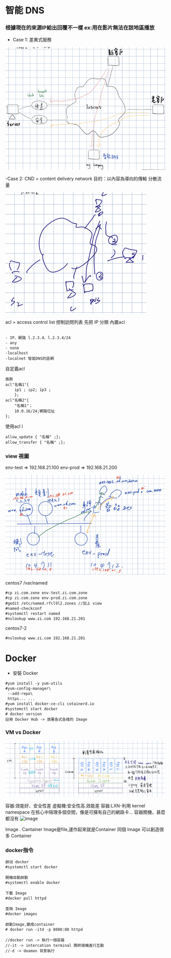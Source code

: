 # 智能 DNS
### 根據現在的來源IP給出回覆不一樣 ex:用在影片無法在該地區播放
- Case 1: 差異式服務

![image](https://github.com/zixxizxx/-/blob/main/note0324-1.jpg)

-Case 2: CND = content delivery network 
 目的：以內容為導向的傳輸 
 分散流量
 
 ![image](https://github.com/zixxizxx/-/blob/main/note0324-2.jpg)
 
acl = access control list 控制訪問列表
先把 IP 分類
內置acl
```

- IP、網路 l.2.3.4、l.2.3.4/24
- any
- none
-localhost 
-localnet 智能DNS的區網
```
自定義acl
```
族群
acl"名稱1"{
    ip1 ; ip2; īp3 ;
    };
acl"名稱2"{
    "名稱1"；
    10.0.16/24;網路位址
};
```
使用acl I
```
allow_update { "名稱" ;};
allow_transfer { "名稱" ;};
```
### view 視圖
env-test => 192.168.21.100
env-prod => 192.168.21.200

![image](https://github.com/zixxizxx/-/blob/main/note0324-3.jpg)

centos7 /var/named
```
#cp zi.com.zone env-test.zi.com.zone
#cp zi.com.zone env-prod.zi.com.zone
#gedit /etc/named.rfcl9l2.zones //加上 view
#named-checkconf
#systemctl restart named
#nslookup www.zi.com 192.168.21.201
```
centos7-2
```
#nslookup www.zi.com 192.168.21.201
```
# Docker
- 安裝 Docker
```
#yum install -y yum-utils 
#yum-config-manager\
 --add-repo\
 https... ...
#yum install docker-ce-cli cotainerd.io 
#systemctl start docker
# docker version
註冊 Docker Hub -> 放著各式各樣的 Image
```
### VM vs Docker

![image](https://github.com/zixxizxx/-/blob/main/note0324-4.jpg)

容器:效能好、安全性差
虛擬機:安全性高.效能差
容器:LXN-利用 kernel namespace 在核心中隔理多個空間，像是可擁有自己的網路卡…
容器關機，甚麼都沒有
![image](https://github.com/zixxizxx/-/blob/main/note0324-5.jpg)


Image . Cantainer 
Image是file,運作起來就是Container
同個 Image 可以創造很多 Container

### docker指令
```
啟动 docker
#systemctl start docker

開機自動啟動
#systemctl enable docker

下載 Image
#docker pull httpd

查詢 Image
#docker images

啟動Image,變成container
# docker run -itd -p 8080:80 httpd

//docker run -> 執行一個容器
//-it -> intercation terminal 開終端機進行互動
//-d -> deamon 背景執行 
```

